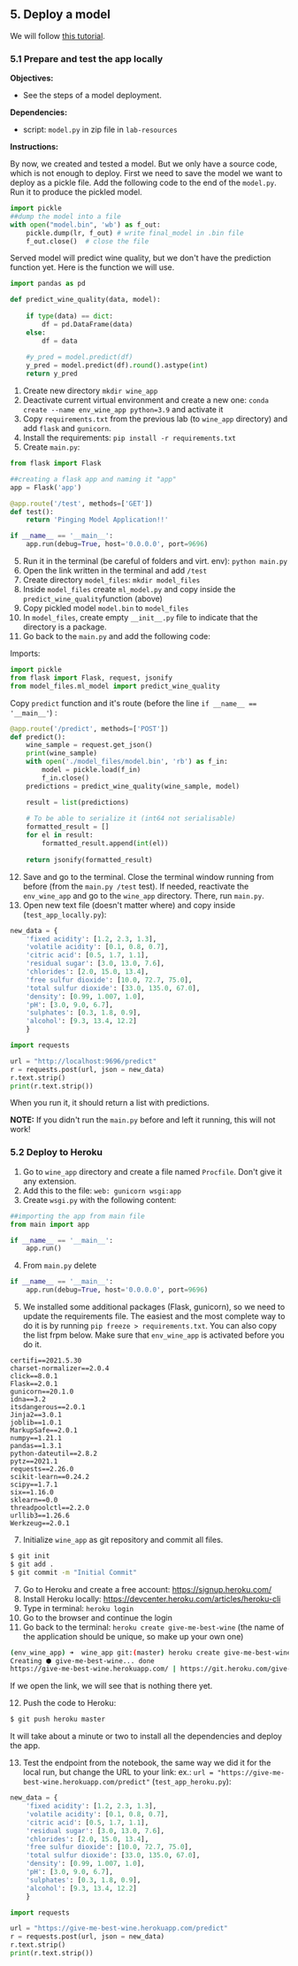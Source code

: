 ## 5. Deploy a model

We will follow [this tutorial](https://www.freecodecamp.org/news/end-to-end-machine-learning-project-turorial/).

### 5.1 Prepare and test the app locally

**Objectives:**

- See the steps of a model deployment.

**Dependencies:**

- script: `model.py` in zip file in `lab-resources`

**Instructions:**

By now, we created and tested a model. But we only have a source code, which is not enough to deploy. First we need to save the model we want to deploy as a pickle file. Add the following code to the end of the `model.py`. Run it to produce the pickled model.

``` python
import pickle
##dump the model into a file
with open("model.bin", 'wb') as f_out:
    pickle.dump(lr, f_out) # write final_model in .bin file
    f_out.close()  # close the file
```

Served model will predict wine quality, but we don't have the prediction function yet. Here is the function we will use.

``` python
import pandas as pd

def predict_wine_quality(data, model):
    
    if type(data) == dict:
        df = pd.DataFrame(data)
    else:
        df = data
    
    #y_pred = model.predict(df)
    y_pred = model.predict(df).round().astype(int)
    return y_pred
```

1. Create new directory `mkdir wine_app`
2. Deactivate current virtual environment and create a new one: `conda create --name env_wine_app python=3.9` and activate it 
3. Copy `requirements.txt` from the previous lab (to `wine_app` directory) and add `flask` and `gunicorn`.
4. Install the requirements: `pip install -r requirements.txt`
4. Create `main.py`:

```python
from flask import Flask

##creating a flask app and naming it "app"
app = Flask('app')

@app.route('/test', methods=['GET'])
def test():
    return 'Pinging Model Application!!'

if __name__ == '__main__':
    app.run(debug=True, host='0.0.0.0', port=9696)
```

5. Run it in the terminal (be careful of folders and virt. env): `python main.py`
6. Open the link written in the terminal and add `/test`
7. Create directory `model_files`: `mkdir model_files`
8. Inside `model_files` create `ml_model.py` and copy inside the `predict_wine_quality`function (above) 
9. Copy pickled model `model.bin` to `model_files`
10. In `model_files`, create empty `__init__.py` file to indicate that the directory is a package.
11. Go back to the `main.py` and add the following code:

Imports:
```python
import pickle
from flask import Flask, request, jsonify
from model_files.ml_model import predict_wine_quality
```

Copy `predict` function and it's route (before the line `if __name__ == '__main__'`) :

```python
@app.route('/predict', methods=['POST'])
def predict():
    wine_sample = request.get_json()
    print(wine_sample)
    with open('./model_files/model.bin', 'rb') as f_in:
        model = pickle.load(f_in)
        f_in.close()
    predictions = predict_wine_quality(wine_sample, model)

    result = list(predictions)
    
    # To be able to serialize it (int64 not serialisable)
    formatted_result = []
    for el in result:
        formatted_result.append(int(el))
        
    return jsonify(formatted_result)
```

12. Save and go to the terminal. Close the terminal window running from before (from the `main.py /test` test). If needed, reactivate the `env_wine_app` and go to the  `wine_app` directory. There, run `main.py`.
13. Open new text file (doesn't matter where) and copy inside (`test_app_locally.py`):

```python
new_data = {
    'fixed acidity': [1.2, 2.3, 1.3],
    'volatile acidity': [0.1, 0.8, 0.7],
    'citric acid': [0.5, 1.7, 1.1],
    'residual sugar': [3.0, 13.0, 7.6],
    'chlorides': [2.0, 15.0, 13.4],
    'free sulfur dioxide': [10.0, 72.7, 75.0],
    'total sulfur dioxide': [33.0, 135.0, 67.0],
    'density': [0.99, 1.007, 1.0],
    'pH': [3.0, 9.0, 6.7],
    'sulphates': [0.3, 1.8, 0.9],
    'alcohol': [9.3, 13.4, 12.2]
    }

import requests

url = "http://localhost:9696/predict"
r = requests.post(url, json = new_data)
r.text.strip()
print(r.text.strip())
```

When you run it, it should return a list with predictions.

**NOTE:** If you didn't run the `main.py` before and left it running, this will not work!

### 5.2 Deploy to Heroku

1. Go to `wine_app` directory and create a file named `Procfile`. Don't give it any extension.
2. Add this to the file: `web: gunicorn wsgi:app`
3. Create `wsgi.py` with the following content: 

```python
##importing the app from main file
from main import app

if __name__ == '__main__': 
    app.run()
```

4. From `main.py` delete

```python
if __name__ == '__main__':
    app.run(debug=True, host='0.0.0.0', port=9696)
```

5. We installed some additional packages (Flask, gunicorn), so we need to update the requirements file. The easiest and the most complete way to do it is by running `pip freeze > requirements.txt`. You can also copy the list frpm below. Make sure that `env_wine_app` is activated before you do it.

```
certifi==2021.5.30
charset-normalizer==2.0.4
click==8.0.1
Flask==2.0.1
gunicorn==20.1.0
idna==3.2
itsdangerous==2.0.1
Jinja2==3.0.1
joblib==1.0.1
MarkupSafe==2.0.1
numpy==1.21.1
pandas==1.3.1
python-dateutil==2.8.2
pytz==2021.1
requests==2.26.0
scikit-learn==0.24.2
scipy==1.7.1
six==1.16.0
sklearn==0.0
threadpoolctl==2.2.0
urllib3==1.26.6
Werkzeug==2.0.1
```

7. Initialize `wine_app` as git repository and commit all files.

```bash
$ git init 
$ git add .
$ git commit -m "Initial Commit"
```

7. Go to Heroku and create a free account: https://signup.heroku.com/
8. Install Heroku locally: https://devcenter.heroku.com/articles/heroku-cli
9. Type in terminal: `heroku login`
10. Go to the browser and continue the login
11. Go back to the terminal: `heroku create give-me-best-wine` (the name of the application should be unique, so make up your own one)

```bash
(env_wine_app) ➜  wine_app git:(master) heroku create give-me-best-wine
Creating ⬢ give-me-best-wine... done
https://give-me-best-wine.herokuapp.com/ | https://git.heroku.com/give-me-best-wine.git
```

If we open the link, we will see that is nothing there yet.

12. Push the code to Heroku:

```bash
$ git push heroku master
```

It will take about a minute or two to install all the dependencies and deploy the app.

13. Test the endpoint from the notebook, the same way we did it for the local run, but change the URL to your link:
ex.: `url = "https://give-me-best-wine.herokuapp.com/predict"`
(`test_app_heroku.py`):

```python
new_data = {
    'fixed acidity': [1.2, 2.3, 1.3],
    'volatile acidity': [0.1, 0.8, 0.7],
    'citric acid': [0.5, 1.7, 1.1],
    'residual sugar': [3.0, 13.0, 7.6],
    'chlorides': [2.0, 15.0, 13.4],
    'free sulfur dioxide': [10.0, 72.7, 75.0],
    'total sulfur dioxide': [33.0, 135.0, 67.0],
    'density': [0.99, 1.007, 1.0],
    'pH': [3.0, 9.0, 6.7],
    'sulphates': [0.3, 1.8, 0.9],
    'alcohol': [9.3, 13.4, 12.2]
    }

import requests

url = "https://give-me-best-wine.herokuapp.com/predict"
r = requests.post(url, json = new_data)
r.text.strip()
print(r.text.strip())
```
